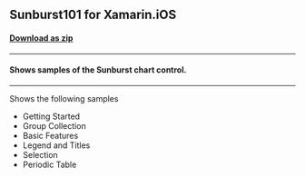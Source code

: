 ## Sunburst101 for Xamarin.iOS
#### [Download as zip](https://downgit.github.io/#/home?url=https://github.com/GrapeCity/ComponentOne-Xamarin-Samples/tree/master/\iOS\Sunburst101)
____
#### Shows samples of the Sunburst chart control.
____
Shows the following samples


* Getting Started
* Group Collection
* Basic Features
* Legend and Titles
* Selection
* Periodic Table

